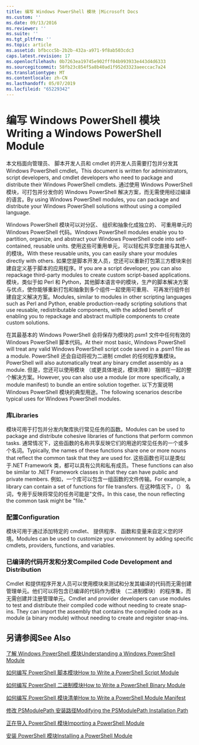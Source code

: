 ```yaml
---
title: 编写 Windows PowerShell 模块 |Microsoft Docs
ms.custom: ''
ms.date: 09/13/2016
ms.reviewer: ''
ms.suite: ''
ms.tgt_pltfrm: ''
ms.topic: article
ms.assetid: bfbccc5b-2b2b-432a-a971-9f8ab503cdc3
caps.latest.revision: 17
ms.openlocfilehash: 0b7263ea19745e902fff04b993933e443d4d6333
ms.sourcegitcommit: 58fb23c854f5a8b40ad1f952d3323aeeccac7a24
ms.translationtype: MT
ms.contentlocale: zh-CN
ms.lasthandoff: 05/07/2019
ms.locfileid: "65229342"
---
```

# <a name="writing-a-windows-powershell-module"></a><span data-ttu-id="47515-102">编写 Windows PowerShell 模块</span><span class="sxs-lookup"><span data-stu-id="47515-102">Writing a Windows PowerShell Module</span></span>

<span data-ttu-id="47515-103">本文档面向管理员、 脚本开发人员和 cmdlet 的开发人员需要打包并分发其 Windows PowerShell cmdlet。</span><span class="sxs-lookup"><span data-stu-id="47515-103">This document is written for administrators, script developers, and cmdlet developers who need to package and distribute their Windows PowerShell cmdlets.</span></span> <span data-ttu-id="47515-104">通过使用 Windows PowerShell 模块，可打包并分发你的 Windows PowerShell 解决方案，而无需使用经过编译的语言。</span><span class="sxs-lookup"><span data-stu-id="47515-104">By using Windows PowerShell modules, you can package and distribute your Windows PowerShell solutions without using a compiled language.</span></span>

<span data-ttu-id="47515-105">Windows PowerShell 模块可以对分区、 组织和抽象化成独立的、 可重用单元的 Windows PowerShell 代码。</span><span class="sxs-lookup"><span data-stu-id="47515-105">Windows PowerShell modules enable you to partition, organize, and abstract your Windows PowerShell code into self-contained, reusable units.</span></span> <span data-ttu-id="47515-106">使用这些可重用单元，可以轻松共享您直接与其他人的模块。</span><span class="sxs-lookup"><span data-stu-id="47515-106">With these reusable units, you can easily share your modules directly with others.</span></span> <span data-ttu-id="47515-107">如果您是脚本开发人员，您还可以重新打包第三方模块来创建自定义基于脚本的应用程序。</span><span class="sxs-lookup"><span data-stu-id="47515-107">If you are a script developer, you can also repackage third-party modules to create custom script-based applications.</span></span> <span data-ttu-id="47515-108">模块，类似于如 Perl 和 Python，其他脚本语言中的模块，生产的脚本解决方案与优点，使你能够重新打包和抽象到多个组件一起使用可重用、 可再发行组件创建自定义解决方案。</span><span class="sxs-lookup"><span data-stu-id="47515-108">Modules, similar to modules in other scripting languages such as Perl and Python, enable production-ready scripting solutions that use reusable, redistributable components, with the added benefit of enabling you to repackage and abstract multiple components to create custom solutions.</span></span>

<span data-ttu-id="47515-109">在其最基本的 Windows PowerShell 会将保存为模块的.psm1 文件中任何有效的 Windows PowerShell 脚本代码。</span><span class="sxs-lookup"><span data-stu-id="47515-109">At their most basic, Windows PowerShell will treat any valid Windows PowerShell script code saved in a .psm1 file as a module.</span></span> <span data-ttu-id="47515-110">PowerShell 还会自动将视为二进制 cmdlet 的任何程序集模块。</span><span class="sxs-lookup"><span data-stu-id="47515-110">PowerShell will also automatically treat any binary cmdlet assembly as a module.</span></span> <span data-ttu-id="47515-111">但是，您还可以使用模块 （或更具体地说，模块清单） 捆绑在一起的整个解决方案。</span><span class="sxs-lookup"><span data-stu-id="47515-111">However, you can also use a module (or more specifically, a module manifest) to bundle an entire solution together.</span></span> <span data-ttu-id="47515-112">以下方案说明 Windows PowerShell 模块的典型用途。</span><span class="sxs-lookup"><span data-stu-id="47515-112">The following scenarios describe typical uses for Windows PowerShell modules.</span></span>

### <a name="libraries"></a><span data-ttu-id="47515-113">库</span><span class="sxs-lookup"><span data-stu-id="47515-113">Libraries</span></span>

<span data-ttu-id="47515-114">模块可用于打包并分发内聚库执行常见任务的函数。</span><span class="sxs-lookup"><span data-stu-id="47515-114">Modules can be used to package and distribute cohesive libraries of functions that perform common tasks.</span></span> <span data-ttu-id="47515-115">通常情况下，这些函数的名称共享反映它们的用途的常见任务的一个或多个名词。</span><span class="sxs-lookup"><span data-stu-id="47515-115">Typically, the names of these functions share one or more nouns that reflect the common task that they are used for.</span></span> <span data-ttu-id="47515-116">这些函数也可以是类似于.NET Framework 类，都可以具有公共和私有成员。</span><span class="sxs-lookup"><span data-stu-id="47515-116">These functions can also be similar to .NET Framework classes in that they can have public and private members.</span></span> <span data-ttu-id="47515-117">例如，一个库可以包含一组函数的文件传输。</span><span class="sxs-lookup"><span data-stu-id="47515-117">For example, a library can contain a set of functions for file transfers.</span></span> <span data-ttu-id="47515-118">在这种情况下，（） 名词，专用于反映将常见的任务可能是"文件。</span><span class="sxs-lookup"><span data-stu-id="47515-118">In this case, the noun reflecting the common task might be "file."</span></span>

### <a name="configuration"></a><span data-ttu-id="47515-119">配置</span><span class="sxs-lookup"><span data-stu-id="47515-119">Configuration</span></span>

<span data-ttu-id="47515-120">模块可用于通过添加特定的 cmdlet、 提供程序、 函数和变量来自定义您的环境。</span><span class="sxs-lookup"><span data-stu-id="47515-120">Modules can be used to customize your environment by adding specific cmdlets, providers, functions, and variables.</span></span>

### <a name="compiled-code-development-and-distribution"></a><span data-ttu-id="47515-121">已编译的代码开发和分发</span><span class="sxs-lookup"><span data-stu-id="47515-121">Compiled Code Development and Distribution</span></span>

<span data-ttu-id="47515-122">Cmdlet 和提供程序开发人员可以使用模块来测试和分发其编译的代码而无需创建管理单元。他们可以将包含已编译的代码作为模块 （二进制模块） 的程序集，而无需创建并注册管理单元。</span><span class="sxs-lookup"><span data-stu-id="47515-122">Cmdlet and provider developers can use modules to test and distribute their compiled code without needing to create snap-ins. They can import the assembly that contains the compiled code as a module (a binary module) without needing to create and register snap-ins.</span></span>

## <a name="see-also"></a><span data-ttu-id="47515-123">另请参阅</span><span class="sxs-lookup"><span data-stu-id="47515-123">See Also</span></span>

[<span data-ttu-id="47515-124">了解 Windows PowerShell 模块</span><span class="sxs-lookup"><span data-stu-id="47515-124">Understanding a Windows PowerShell Module</span></span>](./understanding-a-windows-powershell-module.md)

[<span data-ttu-id="47515-125">如何编写 PowerShell 脚本模块</span><span class="sxs-lookup"><span data-stu-id="47515-125">How to Write a PowerShell Script Module</span></span>](./how-to-write-a-powershell-script-module.md)

[<span data-ttu-id="47515-126">如何编写 PowerShell 二进制模块</span><span class="sxs-lookup"><span data-stu-id="47515-126">How to Write a PowerShell Binary Module</span></span>](./how-to-write-a-powershell-binary-module.md)

[<span data-ttu-id="47515-127">如何编写 PowerShell 模块清单</span><span class="sxs-lookup"><span data-stu-id="47515-127">How to Write a PowerShell Module Manifest</span></span>](how-to-write-a-powershell-module-manifest.md)

[<span data-ttu-id="47515-128">修改 PSModulePath 安装路径</span><span class="sxs-lookup"><span data-stu-id="47515-128">Modifying the PSModulePath Installation Path</span></span>](./modifying-the-psmodulepath-installation-path.md)

[<span data-ttu-id="47515-129">正在导入 PowerShell 模块</span><span class="sxs-lookup"><span data-stu-id="47515-129">Importing a PowerShell Module</span></span>](./importing-a-powershell-module.md)

[<span data-ttu-id="47515-130">安装 PowerShell 模块</span><span class="sxs-lookup"><span data-stu-id="47515-130">Installing a PowerShell Module</span></span>](./installing-a-powershell-module.md)
